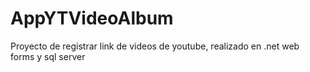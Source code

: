 # AppYTVideoAlbum
 Proyecto de registrar link de videos de youtube, realizado en .net web forms y sql server
